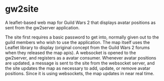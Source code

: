 # gw2site
A leaflet-based web map for Guild Wars 2 that displays avatar positions as sent from the gw2server application.

The site first requires a basic password to get into, normally given out to the guild members who wish to use the application. The map itself uses the Leaflet library to display (original concept from the Guild Wars 2 forums when they released the map apis). A websocket is opened to the gw2server, and registers as a avatar consumer. Whenever avatar positions are updated, a message is sent to the site from the websocket server, and the site updates the map as necessary to add, update, or remove avatar positions. Since it is using websockets, the map updates in near real time.

